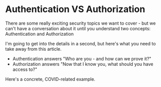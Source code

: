 # Authentication VS Authorization

There are some really exciting security topics we want to cover - but we can't have a conversation about it until you understand two concepts: Authentication and Authorization

I'm going to get into the details in a second, but here's what you need to take away from this article.

- Authentication answers "Who are you - and how can we prove it?"
- Authorization answers "Now that I know you, what should you have access to?"

Here's a concrete, COVID-related example.
